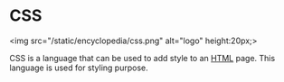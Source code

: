 # CSS
<img src="/static/encyclopedia/css.png" alt="logo" height:20px;>

CSS is a language that can be used to add style to an [HTML](/wiki/HTML) page.
This language is used for styling purpose.



